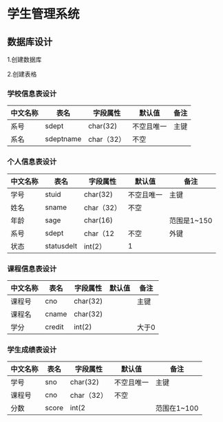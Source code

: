  # 学生管理系统  
 
 ## 数据库设计  
 
   1.创建数据库  
   
   2.创建表格 
   
   ### 学校信息表设计
| 中文名称 | 表名 | 字段属性 | 默认值    | 备注 |
|-------- |------|---------|----------|------|
| 系号    | sdept  | char(32)    |不空且唯一 | 主键 | 
| 系名 |sdeptname| char（32） | 不空 |  |
   
   ### 个人信息表设计
| 中文名称 | 表名 | 字段属性 | 默认值    | 备注 |
|-------- |------|---------|----------|------|
| 学号    | stuid  | char(32) |不空且唯一 | 主键 | 
| 姓名 |sname| char（32） | 不空 |  | 
| 年龄 |sage| char(16) |  |范围是1~150  |  
| 系号 |sdept| char（12| 不空 | 外键 | 
| 状态 |statusdelt| int(2） | 1 |  | 

### 课程信息表设计
| 中文名称 | 表名 | 字段属性 | 默认值 | 备注 |
|---------|------|---------|--------|------|
| 课程号 | cno | char(32) |  |主键|
| 课程名 | cname| char(32) |  |  |
| 学分 | credit | int(2) |  |大于0

### 学生成绩表设计
| 中文名称 | 表名 | 字段属性 | 默认值    | 备注 |
|-------- |------|---------|----------|------|
| 学号    | sno  | char(32)    |不空且唯一 | 主键 | 
| 课程号 |cno| char（32） | 不空 |  |
| 分数 |score|int(2||范围在1~100


